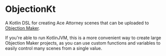 # ObjectionKt
A Kotlin DSL for creating Ace Attorney scenes that can be uploaded to [Objection Maker](http://objection.lol/maker).

If you're able to run KotlinJVM, this is a more convenient way to create large Objection Maker projects, as you can use custom functions and variables to easily control many scenes from a single value.
